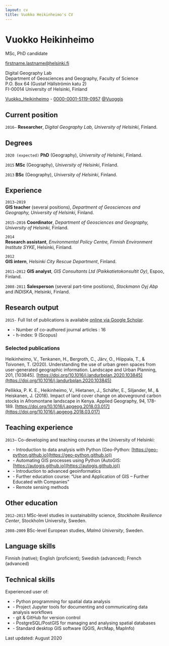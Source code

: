 ```yaml
---
layout: cv
title: Vuokko Heikinheimo's CV
---
```

# Vuokko Heikinheimo
MSc, PhD candidate

<a href="firstname.lastname@helsinki.fi">firstname.lastname@helsinki.fi</a>

Digital Geography Lab <br/>
Department of Geosciences and Geography, Faculty of Science<br/>
P.O. Box 64 (Gustaf Hällströmin katu 2)<br/>
FI-00014 University of Helsinki, Finland<br/>

<div id="webaddress">
  <a href="https://www.researchgate.net/profile/Vuokko_Heikinheimo"><i class="ai ai-researchgate"></i> Vuokko_Heikinheimo</a> - 
  <a href="https://orcid.org/0000-0001-5119-0957"><i class="ai ai-orcid"></i> 0000-0001-5119-0957</a> 
  <a href="https://twitter.com/Vuoggis"><i class="fab fa-twitter"></i> @Vuoggis</a>
</div>

## Current position
`2016–`
**Researcher**, *Digital Geography Lab, University of Helsinki*, Finland.

## Degrees

`2020 (expected)`
**PhD** (Geography), *University of Helsinki*, Finland.

`2015`
**MSc** (Geography), *University of Helsinki*, Finland.

`2013`
**BSc** (Geography), *University of Helsinki*, Finland.

## Experience

`2013–2019` 	
**GIS teacher** (several positions), *Department of Geosciences and Geography, University of Helsinki*, Finland.

`2015–2016`	**Coordinator**, *Department of Geosciences and Geography, University of Helsinki*, Finland.

`2014` 	
**Research assistant**, *Environmental Policy Centre, Finnish Environment Institute SYKE*, Helsinki, Finland.

`2012`	
**GIS intern**, *Helsinki City Rescue Department*, Finland.

`2011–2012`
**GIS analyst**, *GIS Consultants Ltd (Paikkatietokonsultit Oy)*, Espoo, Finland.

`2008-2011`	
**Salesperson** (several part-time positions), *Stockmann Oyj Abp* and *INDISKA*, Helsinki, Finland.

## Research output

`2015-`
Full list of publications  is available [online via Google Scholar](https://scholar.google.com/citations?user=hunU3XcAAAAJ).
- \-  Number of co-authored journal articles : 16
- \- h-index: 9 (Scopus)

### Selected publications

Heikinheimo, V., Tenkanen, H., Bergroth, C., Järv, O., Hiippala, T., & Toivonen, T. (2020). 
Understanding the use of urban green spaces from user-generated geographic information. Landscape and Urban Planning, 201, [103845]. [https://doi.org/10.1016/j.landurbplan.2020.103845](https://doi.org/10.1016/j.landurbplan.2020.103845)

Pellikka, P. K. E., Heikinheimo, V., Hietanen, J., Schäfer, E., Siljander, M., & Heiskanen, J. (2018). 
Impact of land cover change on aboveground carbon stocks in Afromontane landscape in Kenya. Applied Geography, 94, 178-189. [https://doi.org/10.1016/j.apgeog.2018.03.017](https://doi.org/10.1016/j.apgeog.2018.03.017)

## Teaching experience

`2013–` Co-developing and teaching courses at the University of Helsinki: 

- \- Introduction to data analysis with Python (Geo-Python: [https://geo-python.github.io](https://geo-python.github.io))
- \- Automating GIS processes using Python (AutoGIS:[https://autogis.github.io](https://autogis.github.io))
- \- Introduction to advanced geoinformatics 
- \- Further education course: “Use and Application of GIS – Further Educated with Companies”
- \- Remote sensing methods

## Other education

`2012–2013`	
MSc-level studies in sustainability science, *Stockholm Resilience Center*, Stockholm University, Sweden.

`2008–2009`	
BSc-level European studies, *Malmö University*, Sweden.

## Language skills

Finnish (native); English (proficient); Swedish (advanced); French (advanced)

## Technical skills

Experienced user of:
- \- Python programming for spatial data analysis
- \- Project Jupyter tools for documenting and communicating data analysis workflows
- \- git & GitHub for version control
- \- PostgreSQL/PostGIS for managing and analysing spatial databases
- \- Standard desktop GIS software (QGIS, ArcMap, MapInfo)

Last updated: August 2020


